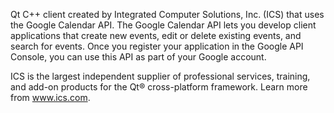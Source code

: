 Qt C++ client created by Integrated Computer Solutions, Inc. (ICS) that uses the Google Calendar API. The Google Calendar API lets you develop client applications that create new events, edit or delete existing events, and search for events. Once you register your application in the Google API Console, you can use this API as part of your Google account.

ICS is the largest independent supplier of professional services, training, and add-on products for the Qt® cross-platform framework. Learn more from www.ics.com.